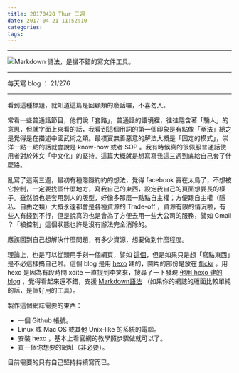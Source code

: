 ```yaml
---
title: 20170420 Thur 三週
date: 2017-04-21 11:52:10
categories:
tags:
---
```


---

![Markdown 語法，是蠻不錯的寫文件工具。](https://c1.staticflickr.com/3/2889/33784908390_c3db69e871_o.png)

---

每天寫 blog ： 21/276

---

看到這種標題，就知道這篇是回顧類的廢話囉，不喜勿入。

常看一些普通話節目，他們說「套路」，普通話的語境裡，往往隱含著「騙人」的意思，但就字面上來看的話，我看到這個用詞的第一個印象是有點像「拳法」總之是覺得是在描述中國武術之類。最樸實無善惡意的解法大概是「固定的模式」，崇洋一點一點的話就會說是 know-how 或者 SOP 。我有時候真的很佩服普通話使用者對於外文「中文化」的堅持。這篇大概就是想寫寫我這三週到底給自己套了什麼路。

<!-- more -->

亂寫了這兩三週，最初有種隱隱約約的想法，覺得 facebook 實在太鳥了，不想被它控制，一定要找個什麼地方，寫我自己的東西，設定我自己的頁面想要長的樣子。雖然說也是套用別人的版型，好像多那麼一點點自主權；方便跟自主權（隱私、自由之類）大概永遠都會是各種資源的 Trade-off ，資源有限的情況啦，有些人有錢到不行，但是說真的也是會為了方便去用一些大公司的服務，譬如 Gmail ？「被控制」這個狀態也許是沒有辦法完全消除的。

應該回到自己想解決什麼問題，有多少資源，想要做到什麼程度。

理論上，也是可以從頭用手刻一個網頁，譬如 [這個](https://jchans.github.io/)，但是如果只是想「寫點東西」是不必這樣搞自己啦。這個 blog 是用 [hexo](https://hexo.io/zh-tw/) 建的，圖片的部份是放在 [flickr](https://www.flickr.com/) 。用 hexo 是因為有段時間 xdite 一直提到李笑來，搜尋了一下發現 [他用 hexo 建的 blog](http://lixiaolai.com/) ，覺得看起來還不錯，支援 [Markdown語法](http://markdown.tw/) （如果你的網誌的版面比較單純的話，是個好用的工具）。

製作這個網誌需要的東西：

- 一個 Github 帳號。
- Linux 或 Mac OS 或其他 Unix-like 的系統的電腦。
- 安裝 hexo ，基本上看官網的教學照步驟做就可以了。
- 買一個你想要的網址（非必要）。

目前需要的只有自己堅持持續寫而已。
